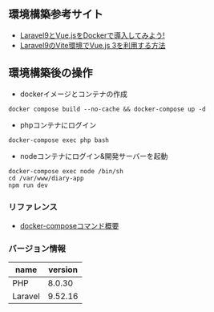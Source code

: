 
## 環境構築参考サイト
- [Laravel9とVue.jsをDockerで導入してみよう!](https://zenn.dev/eguchi244_dev/articles/laravel-vue-docker-introduction-20230828)
- [Laravel9のVite環境でVue.js 3を利用する方法](https://reffect.co.jp/laravel/laravel9_vite)

## 環境構築後の操作
- dockerイメージとコンテナの作成
```
docker compose build --no-cache && docker-compose up -d
```

- phpコンテナにログイン
```
docker-compose exec php bash
```

- nodeコンテナにログイン&開発サーバーを起動
```
docker-compose exec node /bin/sh
cd /var/www/diary-app
npm run dev
```

### リファレンス
- [docker-composeコマンド概要](https://docs.docker.jp/v1.12/compose/reference/overview.html)

### バージョン情報

name|version
--|--
PHP | 8.0.30
Laravel | 9.52.16